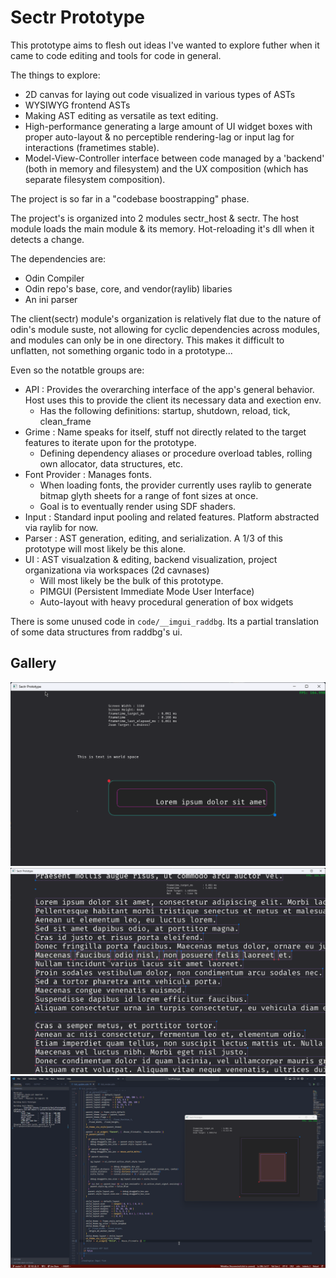 # Sectr Prototype

This prototype aims to flesh out ideas I've wanted to explore futher when it came to code editing and tools for code in general.

The things to explore:

* 2D canvas for laying out code visualized in various types of ASTs
* WYSIWYG frontend ASTs
* Making AST editing as versatile as text editing.
* High-performance generating a large amount of UI widget boxes with proper auto-layout & no perceptible rendering-lag or input lag for interactions (frametimes stable).
* Model-View-Controller interface between code managed by a 'backend' (both in memory and filesystem) and the UX composition (which has separate filesystem composition).

The project is so far in a "codebase boostrapping" phase.

The project's is organized into 2 modules sectr_host & sectr.
The host module loads the main module & its memory. Hot-reloading it's dll when it detects a change.

The dependencies are:

* Odin Compiler
* Odin repo's base, core, and vendor(raylib) libaries
* An ini parser

The client(sectr) module's organization is relatively flat due to the nature of odin's module suste, not allowing for cyclic dependencies across modules, and modules can only be in one directory.
This makes it difficult to unflatten, not something organic todo in a prototype...

Even so the notatble groups are:

* API : Provides the overarching interface of the app's general behavior. Host uses this to provide the client its necessary data and exection env.
  * Has the following definitions: startup, shutdown, reload, tick, clean_frame
* Grime : Name speaks for itself, stuff not directly related to the target features to iterate upon for the prototype.
  * Defining dependency aliases or procedure overload tables, rolling own allocator, data structures, etc.
* Font Provider : Manages fonts.
  * When loading fonts, the provider currently uses raylib to generate bitmap glyth sheets for a range of font sizes at once.
  * Goal is to eventually render using SDF shaders.
* Input : Standard input pooling and related features. Platform abstracted via raylib for now.
* Parser : AST generation, editing, and serialization. A 1/3 of this prototype will most likely be this alone.
* UI : AST visualzation & editing, backend visualization, project organizationa via workspaces (2d cavnases)
  * Will most likely be the bulk of this prototype.
  * PIMGUI (Persistent Immediate Mode User Interface)
  * Auto-layout with heavy procedural generation of box widgets

There is some unused code in `code/__imgui_raddbg`. Its a partial translation of some data structures from raddbg's ui.

## Gallery

![img](docs/assets/sectr_host_2024-03-09_04-30-27.png)
![img](docs/assets/sectr_host_2024-05-04_12-29-39.png)
![img](docs/assets/Code_2024-05-04_12-55-53.png)
